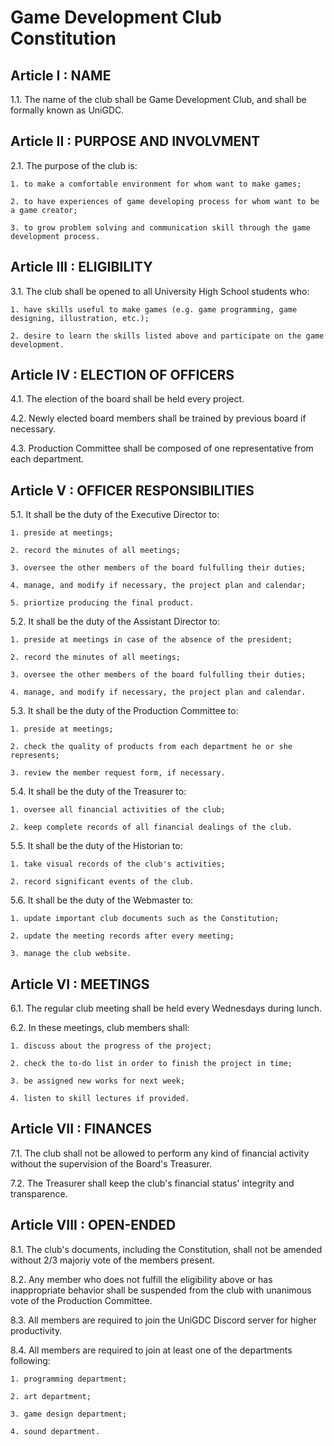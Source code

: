 # Game Development Club Constitution



## Article I : NAME

1.1. The name of the club shall be Game Development Club, and shall be formally known as UniGDC.



## Article II : PURPOSE AND INVOLVMENT

2.1. The purpose of the club is:

	1. to make a comfortable environment for whom want to make games;
	
	2. to have experiences of game developing process for whom want to be a game creator;
	
	3. to grow problem solving and communication skill through the game development process.



## Article III : ELIGIBILITY

3.1. The club shall be opened to all University High School students who:

	1. have skills useful to make games (e.g. game programming, game designing, illustration, etc.);
	
	2. desire to learn the skills listed above and participate on the game development.



## Article IV : ELECTION OF OFFICERS

4.1. The election of the board shall be held every project.

4.2. Newly elected board members shall be trained by previous board if necessary.

4.3. Production Committee shall be composed of one representative from each department.



## Article V : OFFICER RESPONSIBILITIES

5.1. It shall be the duty of the Executive Director to:

	1. preside at meetings;
	
	2. record the minutes of all meetings;
	
	3. oversee the other members of the board fulfulling their duties;
	
	4. manage, and modify if necessary, the project plan and calendar;
	
	5. priortize producing the final product.
	
5.2. It shall be the duty of the Assistant Director to:

	1. preside at meetings in case of the absence of the president;
	
	2. record the minutes of all meetings;
		
	3. oversee the other members of the board fulfulling their duties;
	
	4. manage, and modify if necessary, the project plan and calendar.
	
5.3. It shall be the duty of the Production Committee to:

	1. preside at meetings;
	
	2. check the quality of products from each department he or she represents;
	
	3. review the member request form, if necessary.
	
5.4. It shall be the duty of the Treasurer to:

	1. oversee all financial activities of the club;
	
	2. keep complete records of all financial dealings of the club.
	
5.5. It shall be the duty of the Historian to:

	1. take visual records of the club's activities;
	
	2. record significant events of the club.
	
5.6. It shall be the duty of the Webmaster to:
	
	1. update important club documents such as the Constitution;
	
	2. update the meeting records after every meeting;
	
	3. manage the club website.



## Article VI : MEETINGS

6.1. The regular club meeting shall be held every Wednesdays during lunch.

6.2. In these meetings, club members shall:

	1. discuss about the progress of the project;
	
	2. check the to-do list in order to finish the project in time;
	
	3. be assigned new works for next week;
	
	4. listen to skill lectures if provided.



## Article VII : FINANCES

7.1. The club shall not be allowed to perform any kind of financial activity without the supervision of the Board's Treasurer.

7.2. The Treasurer shall keep the club's financial status' integrity and transparence.



## Article VIII : OPEN-ENDED

8.1. The club's documents, including the Constitution, shall not be amended without 2/3 majoriy vote of the members present.

8.2. Any member who does not fulfill the eligibility above or has inappropriate behavior shall be suspended from the club with unanimous vote of the Production Committee.

8.3. All members are required to join the UniGDC Discord server for higher productivity.

8.4. All members are required to join at least one of the departments following:
	
	1. programming department;
	
	2. art department;
	
	3. game design department;
	
	4. sound department.
